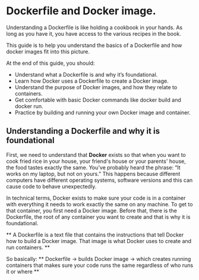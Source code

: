 # Dockerfile and Docker image.
Understanding a Dockerfile is like holding a cookbook in your hands. As long as you have it, you have access to the various recipes in the book.

This guide is to help you understand the basics of a Dockerfile and how docker images fit into this picture.

At the end of this guide, you should:
- Understand what a Dockerfile is and why it’s foundational.
- Learn how Docker uses a Dockerfile to create a Docker image.
- Understand the purpose of Docker images, and how they relate to containers.
- Get comfortable with basic Docker commands like docker build and docker run.
- Practice by building and running your own Docker image and container.

## Understanding a Dockerfile and why it is foundational

First, we need to understand that **Docker** exists so that when you want to cook fried rice in your house, your friend's house or your parents' house, the food tastes exactly the same.
You’ve probably heard the phrase: “It works on my laptop, but not on yours.”
This happens because different computers have different operating systems, software versions and this can cause code to behave unexpectedly.

In technical terms, Docker exists to make sure your code is in a container with everything it needs to work exactly the same on any machine.
To get to that container, you first need a Docker image. Before that, there is the Dockerfile, the root of any container you want to create and that is why it is foundational.

** A Dockerfile is a text file that contains the instructions that tell Docker how to build a Docker image. That image is what Docker uses to create and run containers. **

So basically:
** Dockerfile → builds Docker image → which creates running containers that makes sure your code runs the same regardless of who runs it or where ** 
